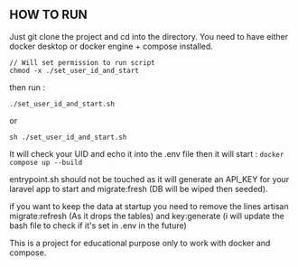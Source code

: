 ## HOW TO RUN

Just git clone the project and cd into the directory. You need to have either docker desktop or docker engine + compose installed.

```
// Will set permission to run script
chmod -x ./set_user_id_and_start
```

then run : 

```
./set_user_id_and_start.sh
```
or

```
sh ./set_user_id_and_start.sh
```


It will check your UID and echo it into the .env file then it will start : ```docker compose up --build```

entrypoint.sh should not be touched as it will generate an API_KEY for your laravel app to start and migrate:fresh (DB will be wiped then seeded).

if you want to keep the data at startup you need to remove the lines artisan migrate:refresh (As it drops the tables) and key:generate (i will update the bash file to check if it's set in .env in the future)

This is a project for educational purpose only to work with docker and compose.
